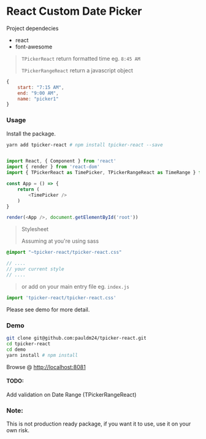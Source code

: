 # React Custom Date Picker

Project dependecies

* react
* font-awesome

> `TPickerReact` return formatted time eg. `8:45 AM`
>
> `TPickerRangeReact` return a javascript object

```javascript
{ 
    start: "7:15 AM",
    end: "9:00 AM",
    name: "picker1"
}
```

### Usage

Install the package.
```bash
yarn add tpicker-react # npm install tpicker-react --save
```

```javascript

import React, { Component } from 'react'
import { render } from 'react-dom'
import { TPickerReact as TimePicker, TPickerRangeReact as TimeRange } from 'tpicker-react'

const App = () => {
    return (
        <TimePicker />
    )
}

render(<App />, document.getElementById('root'))

```

> Stylesheet
>
> Assuming at you're using sass
```sass
@import "~tpicker-react/tpicker-react.css"

// ....
// your current style
// ....

```

> or add on your main entry file eg. `index.js`

```javascript
import 'tpicker-react/tpicker-react.css'
```

Please see demo for more detail.


### Demo

```bash
git clone git@github.com:pauldm24/tpicker-react.git
cd tpicker-react
cd demo
yarn install # npm install

```

Browse @ [http://localhost:8081](http://localhost:8081 "Open")

#### TODO:
Add validation on Date Range (TPickerRangeReact)


### Note:
This is not production ready package, if you want it to use, use it on your own risk.


